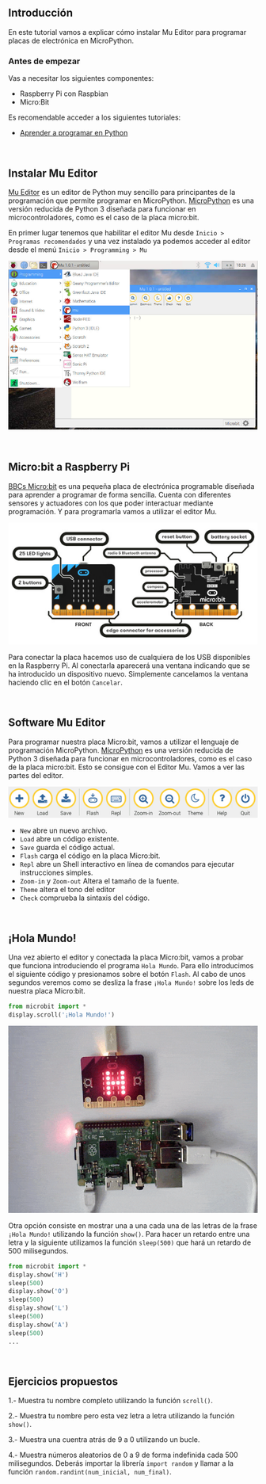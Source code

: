 ## Introducción

En este tutorial vamos a explicar cómo instalar Mu Editor para programar placas de electrónica en MicroPython.

### Antes de empezar

Vas a necesitar los siguientes componentes:

- Raspberry Pi con Raspbian
- Micro:Bit

Es recomendable acceder a los siguientes tutoriales:

- <a target="_blank" href="https://www.aprendeprogramando.es/cursos-online/python" title="Aprende a programar en Python">Aprender a programar en Python</a>



<br />



## Instalar Mu Editor

<a target="_blank" href="https://codewith.mu/">Mu Editor</a> es un editor de Python muy sencillo para principantes de la programación que permite programar en MicroPython. [MicroPython](http://micropython.org/) es una versión reducida de Python 3 diseñada para funcionar en microcontroladores, como es el caso de la placa micro:bit.

En primer lugar tenemos que habilitar el editor Mu desde `Inicio > Programas recomendados` y una vez instalado ya podemos acceder al editor desde el menú `Inicio > Programming > Mu`

![](img/mu.jpg)



<br />



## Micro:bit a Raspberry Pi

<a target="_blank" href="https://microbit.org/es/">BBCs Micro:bit</a> es una pequeña placa de electrónica programable diseñada para aprender a programar de forma sencilla. Cuenta con diferentes sensores y actuadores con los que poder interactuar mediante programación. Y para programarla vamos a utilizar el editor Mu. 

![](img/microbit.jpg)

Para conectar la placa hacemos uso de cualquiera de los USB disponibles en la Raspberry Pi. Al conectarla aparecerá una ventana indicando que se ha introducido un dispositivo nuevo. Simplemente cancelamos la ventana haciendo clic en el botón `Cancelar`.



<br />



## Software Mu Editor

Para programar nuestra placa Micro:bit, vamos a utilizar el lenguaje de programación MicroPython. <a target="_blank" href="http://micropython.org/">MicroPython</a> es una versión reducida de Python 3 diseñada para funcionar en microcontroladores, como es el caso de la placa micro:bit. Esto se consigue con el Editor Mu. Vamos a ver las partes del editor.

![](img/botones.jpg)

- `New` abre un nuevo archivo.
- `Load` abre un código existente.
- `Save` guarda el código actual.
- `Flash` carga el código en la placa Micro:bit.
- `Repl` abre un Shell interactivo en línea de comandos para ejecutar instrucciones simples.
- `Zoom-in` y `Zoom-out` Altera el tamaño de la fuente.
- `Theme` altera el tono del editor
- `Check` comprueba la sintaxis del código.



<br />



## ¡Hola Mundo!

Una vez abierto el editor y conectada la placa Micro:bit, vamos a probar que funciona introduciendo el programa `Hola Mundo`. Para ello introducimos el siguiente código y presionamos sobre el botón `Flash`. Al cabo de unos segundos veremos como se desliza la frase `¡Hola Mundo!` sobre los leds de nuestra placa Micro:bit.

```python
from microbit import *
display.scroll('¡Hola Mundo!')
```

![](img/hola-mundo.gif)

Otra opción consiste en mostrar una a una cada una de las letras de la frase `¡Hola Mundo!` utilizando la función `show()`. Para hacer un retardo entre una letra y la siguiente utilizamos la función `sleep(500)` que hará un retardo de 500 milisegundos.

```python
from microbit import *
display.show('H')
sleep(500)
display.show('O')
sleep(500)
display.show('L')
sleep(500)
display.show('A')
sleep(500)
...
```



<br />



## Ejercicios propuestos

1.- Muestra tu nombre completo utilizando la función `scroll()`.

2.- Muestra tu nombre pero esta vez letra a letra utilizando la función `show()`.

3.- Muestra una cuentra atrás de 9 a 0 utilizando un bucle.

4.- Muestra números aleatorios de 0 a 9 de forma indefinida cada 500 milisegundos. Deberás importar la librería `import random` y llamar a la función `random.randint(num_inicial, num_final)`.
